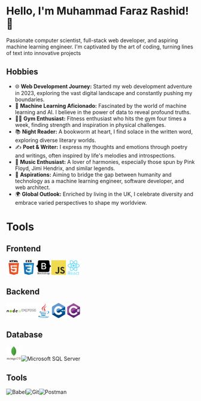 # Hello, I'm Muhammad Faraz Rashid! 👋

Passionate computer scientist, full-stack web developer, and aspiring machine learning engineer. I'm captivated by the art of coding, turning lines of text into innovative projects

## Hobbies

- 🌐 **Web Development Journey:** Started my web development adventure in 2023, exploring the vast digital landscape and constantly pushing my boundaries.
- 🧠 **Machine Learning Aficionado:** Fascinated by the world of machine learning and AI. I believe in the power of data to reveal profound truths.
- 🏋️‍♂️ **Gym Enthusiast:** Fitness enthusiast who hits the gym four times a week, finding strength and inspiration in physical challenges.
- 📚 **Night Reader:** A bookworm at heart, I find solace in the written word, exploring diverse literary worlds.
- ✍️ **Poet & Writer:** I express my thoughts and emotions through poetry and writings, often inspired by life's melodies and introspections.
- 🎸 **Music Enthusiast:** A lover of harmonies, especially those spun by Pink Floyd, Jimi Hendrix, and similar legends.
- 🌟 **Aspirations:** Aiming to bridge the gap between humanity and technology as a machine learning engineer, software developer, and web architect.
- 🌍 **Global Outlook:** Enriched by living in the UK, I celebrate diversity and embrace varied perspectives to shape my worldview.

# Tools

## Frontend

<img src="https://raw.githubusercontent.com/devicons/devicon/master/icons/html5/html5-original-wordmark.svg" alt="HTML5" width="40" height="40"><img src="https://raw.githubusercontent.com/devicons/devicon/master/icons/css3/css3-original-wordmark.svg" alt="CSS3" width="40" height="40"><img src="https://raw.githubusercontent.com/devicons/devicon/master/icons/bootstrap/bootstrap-plain-wordmark.svg" alt="Bootstrap" width="40" height="40"><img src="https://raw.githubusercontent.com/devicons/devicon/master/icons/javascript/javascript-original.svg" alt="JavaScript" width="40" height="40"><img src="https://raw.githubusercontent.com/devicons/devicon/master/icons/react/react-original-wordmark.svg" alt="React" width="40" height="40">

## Backend

<img src="https://raw.githubusercontent.com/devicons/devicon/master/icons/nodejs/nodejs-original-wordmark.svg" alt="Node.js" width="40" height="40"><img src="https://raw.githubusercontent.com/devicons/devicon/master/icons/express/express-original-wordmark.svg" alt="Express.js" width="40" height="40"><img src="https://raw.githubusercontent.com/devicons/devicon/master/icons/java/java-original.svg" alt="Java" width="40" height="40"><img src="https://raw.githubusercontent.com/devicons/devicon/master/icons/cplusplus/cplusplus-original.svg" alt="C++" width="40" height="40"><img src="https://raw.githubusercontent.com/devicons/devicon/master/icons/csharp/csharp-original.svg" alt="C#" width="40" height="40">

## Database 

<img src="https://raw.githubusercontent.com/devicons/devicon/master/icons/mongodb/mongodb-original-wordmark.svg" alt="MongoDB" width="40" height="40"><img src="https://www.svgrepo.com/show/303229/microsoft-sql-server-logo.svg" alt="Microsoft SQL Server" width="40" height="40">

## Tools

<img src="https://www.vectorlogo.zone/logos/babeljs/babeljs-icon.svg" alt="Babel" width="40" height="40"><img src="https://www.vectorlogo.zone/logos/git-scm/git-scm-icon.svg" alt="Git" width="40" height="40"><img src="https://www.vectorlogo.zone/logos/getpostman/getpostman-icon.svg" alt="Postman" width="40" height="40">




